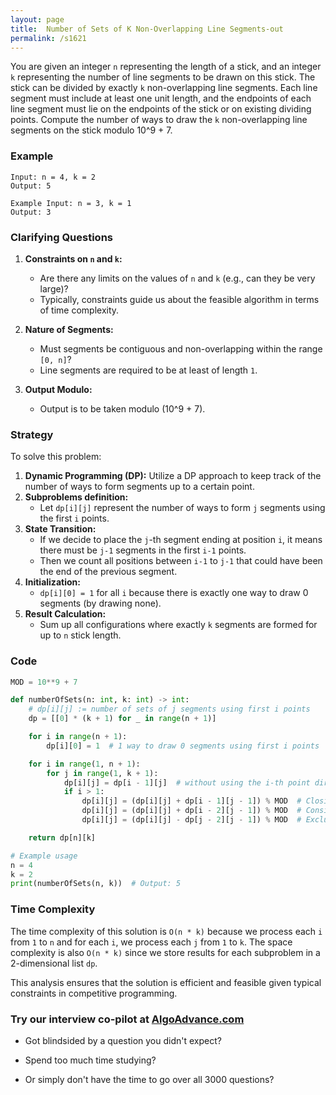 ```yaml
---
layout: page
title:  Number of Sets of K Non-Overlapping Line Segments-out
permalink: /s1621
---
```

You are given an integer `n` representing the length of a stick, and an integer `k` representing the number of line segments to be drawn on this stick. The stick can be divided by exactly `k` non-overlapping line segments. Each line segment must include at least one unit length, and the endpoints of each line segment must lie on the endpoints of the stick or on existing dividing points. Compute the number of ways to draw the `k` non-overlapping line segments on the stick modulo 10^9 + 7.

### Example
```
Input: n = 4, k = 2
Output: 5

Example Input: n = 3, k = 1
Output: 3
```

### Clarifying Questions
1. **Constraints on `n` and `k`:**
   - Are there any limits on the values of `n` and `k` (e.g., can they be very large)?
   - Typically, constraints guide us about the feasible algorithm in terms of time complexity.

2. **Nature of Segments:**
   - Must segments be contiguous and non-overlapping within the range `[0, n]`?
   - Line segments are required to be at least of length `1`.

3. **Output Modulo:**
   - Output is to be taken modulo \(10^9 + 7\).

### Strategy
To solve this problem:
1. **Dynamic Programming (DP):** Utilize a DP approach to keep track of the number of ways to form segments up to a certain point.
2. **Subproblems definition:**
   - Let `dp[i][j]` represent the number of ways to form `j` segments using the first `i` points.
3. **State Transition:**
   - If we decide to place the `j`-th segment ending at position `i`, it means there must be `j-1` segments in the first `i-1` points.
   - Then we count all positions between `i-1` to `j-1` that could have been the end of the previous segment.
4. **Initialization:**
   - `dp[i][0] = 1` for all `i` because there is exactly one way to draw 0 segments (by drawing none).
5. **Result Calculation:**
   - Sum up all configurations where exactly `k` segments are formed for up to `n` stick length.

### Code
```python
MOD = 10**9 + 7

def numberOfSets(n: int, k: int) -> int:
    # dp[i][j] := number of sets of j segments using first i points
    dp = [[0] * (k + 1) for _ in range(n + 1)]

    for i in range(n + 1):
        dp[i][0] = 1  # 1 way to draw 0 segments using first i points

    for i in range(1, n + 1):
        for j in range(1, k + 1):
            dp[i][j] = dp[i - 1][j]  # without using the i-th point directly
            if i > 1:
                dp[i][j] = (dp[i][j] + dp[i - 1][j - 1]) % MOD  # Closing a segment at point i
                dp[i][j] = (dp[i][j] + dp[i - 2][j - 1]) % MOD  # Considering possible segments that end before point i
                dp[i][j] = (dp[i][j] - dp[j - 2][j - 1]) % MOD  # Exclude over-counted segments

    return dp[n][k]

# Example usage
n = 4
k = 2
print(numberOfSets(n, k))  # Output: 5
```

### Time Complexity
The time complexity of this solution is `O(n * k)` because we process each `i` from `1` to `n` and for each `i`, we process each `j` from `1` to `k`. The space complexity is also `O(n * k)` since we store results for each subproblem in a 2-dimensional list `dp`.

This analysis ensures that the solution is efficient and feasible given typical constraints in competitive programming.


### Try our interview co-pilot at [AlgoAdvance.com](https://algoAdvance.com)

- Got blindsided by a question you didn't expect?

- Spend too much time studying?

- Or simply don't have the time to go over all 3000 questions?

